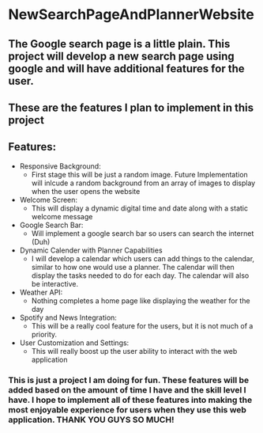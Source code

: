 # NewSearchPageAndPlannerWebsite
## The Google search page is a little plain. This project will develop a new search page using google and will have additional features for the user.

## These are the features I plan to implement in this project
## Features:
- Responsive Background:
  - First stage this will be just a random image. Future Implementation will inlcude a random background from an array of images to display when the user opens the website
- Welcome Screen:
  - This will display a dynamic digital time and date along with a static welcome message
- Google Search Bar:
  - Will implement a google search bar so users can search the internet (Duh)
- Dynamic Calender with Planner Capabilities
  - I will develop a calendar which users can add things to the calendar, similar to how one would use a planner. The calendar will then display the tasks needed to do for each day. The calendar will also be interactive.
- Weather API:
  - Nothing completes a home page like displaying the weather for the day
- Spotify and News Integration:
  - This will be a really cool feature for the users, but it is not much of a priority.
- User Customization and Settings:
  - This will really boost up the user ability to interact with the web application
  

### This is just a project I am doing for fun. These features will be added based on the amount of time I have and the skill level I have. I hope to implement all of these features into making the most enjoyable experience for users when they use this web application. THANK YOU GUYS SO MUCH!
